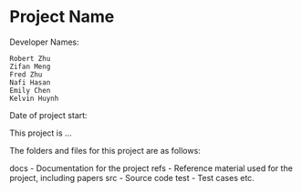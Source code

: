 # Project Name

Developer Names:
    
    Robert Zhu
    Zifan Meng
    Fred Zhu
    Nafi Hasan
    Emily Chen
    Kelvin Huynh

Date of project start:

This project is ...

The folders and files for this project are as follows:

docs - Documentation for the project
refs - Reference material used for the project, including papers
src - Source code
test - Test cases
etc.